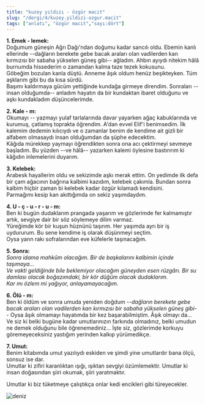 ```yaml
---
title: "kuzey yıldızı - özgür macit"
slug: "/dergi/4/kuzey.yildizi-ozgur.macit"
tags: ["anlatı", "özgür macit","sayı:dört"]
---
```

**1. Emek - lemek:**  
Doğumum güneşin Ağrı Dağı'ndan doğumu kadar sancılı oldu. Ebemin kanlı
ellerinde --dağların berekete gebe bacak araları olan vadilerden kan
kırmızısı bir sabaha yükselen güneş gibi-- ağladım. Ahbın ayıydı nitekim
hâlâ burnumda hissederim o zamandan kalma taze tezek kokusunu.\
Göbeğim bozulan kanla düştü. Anneme âşık oldum henüz beşikteyken. Tüm
aşklarım gibi bu da kısa sürdü.\
Başımı kaldırmaya gücüm yettiğinde kundağa girmeye direndim. Sonraları
--insan olduğumda-- anladım hayatın da bir kundaktan ibaret olduğunu ve
aşkı kundakladım düşüncelerimde.

**2. Kale - m:**\
Okumayı -- yazmayı yulaf tarlalarında davar yayarken ağaç kabuklarında
ve kurumuş, çatlamış toprakta öğrendim. A'dan evvel Elif'i benimsedim.
İlk kalemim dedemin kılıcıydı ve o zamanlar benim de kendime ait gizli
bir alfabem olmasaydı insan olduğumdan da şüphe edecektim.\
Kâğıda mürekkep yaymayı öğrendikten sonra ona acı çektirmeyi sevmeye
başladım. Bu yüzden --ve hâlâ-- yazarken kalemi öylesine bastırırım ki
kâğıdın inlemelerini duyarım.

**3. Kelebek:**\
Arabesk hayallerim oldu ve sekizimde aşkı merak ettim. On yedimde ilk
defa bir çam ağacının bağrına kalbimi kazıdım, kelebek çakımla. Bundan
sonra kalbim hiçbir zaman bi kelebek kadar özgür kılamadı kendisini.\
Parmağımı kesip kan akıttığımda on sekiz yaşımdaydım.

**4. U - ç - u - r - u - m:**\
Ben ki bugün dudaklarım prangada yaşarım ve gözlerimde fer kalmamıştır
artık, sevgiye dair bir söz söylemeye dilim varmaz.\
Yüreğimde kör bir kuşun hüznünü taşırım. Her yaşımda ayrı bir iş
uydururum. Bu sene kendime iş olarak düşünmeyi seçtim.\
Oysa yarın rakı sofralarından eve küfelerle taşınacağım.

**5. Sonra:**\
*Sonra idama mahkûm olacağım. Bir de başkalarını kalbimin içinde
taşımaya...\
Ve vakti geldiğinde bile beklemiyor olacağım güneyden esen rüzgârı. Bir
su damlası olacak boğazımdaki, bir kör düğüm olacak dudaklarım.\
Kar mı özlem mi yağıyor, anlayamayacağım.*

**6. Ölü - m:**\
Ben ki öldüm ve sonra umuda yeniden doğdum --*dağların berekete gebe
bacak araları olan vadilerden kan kırmızısı bir sabaha yükselen güneş
gibi*-- Oysa âşık olmamayı hayatımda bir kez başarabilmiştim. Âşık
olmayı da...\
Ve siz ki belki bugüne kadar umutlarınızın farkında olmadınız, belki
umudun ne demek olduğunu bile öğrenemediniz... İşte siz, gözlerimde
korkuyu göremeyeceksiniz yastığım yerinden kalkıp yürümedikçe.

**7. Umut:**\
Benim kitabımda umut yazılıydı eskiden ve şimdi yine umutlardır bana
ölçü, sonsuz ise dar.\
Umutlar ki zifiri karanlıktan ışığı, ışıktan sevgiyi özümlemektir.
Umutlar ki insan doğasından şiiri okumak, şiiri yaratmaktır.

Umutlar ki biz tüketmeye çalıştıkça onlar kedi encikleri
gibi türeyecekler.

![deniz](/img/4.43.jpg)